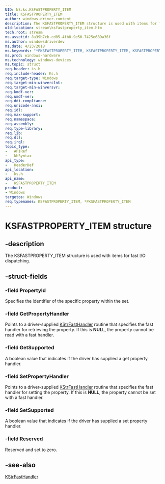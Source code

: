 ```yaml
---
UID: NS:ks.KSFASTPROPERTY_ITEM
title: KSFASTPROPERTY_ITEM
author: windows-driver-content
description: The KSFASTPROPERTY_ITEM structure is used with items for fast I/O dispatching.
old-location: stream\ksfastproperty_item.htm
tech.root: stream
ms.assetid: 8a39b7cb-cd05-4fb8-9e50-7425e689a36f
ms.author: windowsdriverdev
ms.date: 4/23/2018
ms.keywords: "*PKSFASTPROPERTY_ITEM, KSFASTPROPERTY_ITEM, KSFASTPROPERTY_ITEM structure [Streaming Media Devices], PKSFASTPROPERTY_ITEM, PKSFASTPROPERTY_ITEM structure pointer [Streaming Media Devices], ks-struct_dddb648f-ea8a-436a-b948-397364fe2db6.xml, ks/KSFASTPROPERTY_ITEM, ks/PKSFASTPROPERTY_ITEM, stream.ksfastproperty_item"
ms.prod: windows-hardware
ms.technology: windows-devices
ms.topic: struct
req.header: ks.h
req.include-header: Ks.h
req.target-type: Windows
req.target-min-winverclnt: 
req.target-min-winversvr: 
req.kmdf-ver: 
req.umdf-ver: 
req.ddi-compliance: 
req.unicode-ansi: 
req.idl: 
req.max-support: 
req.namespace: 
req.assembly: 
req.type-library: 
req.lib: 
req.dll: 
req.irql: 
topic_type:
-	APIRef
-	kbSyntax
api_type:
-	HeaderDef
api_location:
-	ks.h
api_name:
-	KSFASTPROPERTY_ITEM
product:
- Windows
targetos: Windows
req.typenames: KSFASTPROPERTY_ITEM, *PKSFASTPROPERTY_ITEM
---
```


# KSFASTPROPERTY_ITEM structure


## -description


The KSFASTPROPERTY_ITEM structure is used with items for fast I/O dispatching.


## -struct-fields




### -field PropertyId

Specifies the identifier of the specific property within the set.


### -field GetPropertyHandler

Points to a driver-supplied <a href="https://msdn.microsoft.com/library/windows/hardware/ff567173">KStrFastHandler</a> routine that specifies the fast handler for retrieving the property. If this is <b>NULL</b>, the property cannot be read with a fast handler.


### -field GetSupported

A boolean value that indicates if the driver has supplied a get property handler.


### -field SetPropertyHandler

Points to a driver-supplied <a href="https://msdn.microsoft.com/library/windows/hardware/ff567173">KStrFastHandler</a> routine that specifies the fast handler for setting the property. If this is <b>NULL</b>, the property cannot be set with a fast handler.


### -field SetSupported

A boolean value that indicates if the driver has supplied a set property handler.


### -field Reserved

Reserved and set to zero.


## -see-also




<a href="https://msdn.microsoft.com/library/windows/hardware/ff567173">KStrFastHandler</a>
 

 

